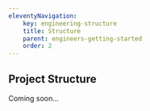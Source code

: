 ```yaml
---
eleventyNavigation:
    key: engineering-structure
    title: Structure
    parent: engineers-getting-started
    order: 2
---
```


## Project Structure

Coming soon…
